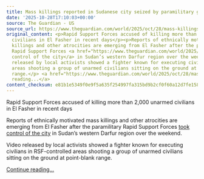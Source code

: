 ```yaml
---
title: Mass killings reported in Sudanese city seized by paramilitary group
date: '2025-10-28T17:10:03+00:00'
source: The Guardian - US
source_url: https://www.theguardian.com/world/2025/oct/28/mass-killings-reported-el-fasher-sudan-paramilitary-group-rapid-support-forces
original_content: <p>Rapid Support Forces accused of killing more than 2,000 unarmed
  civilians in El Fasher in recent days</p><p>Reports of ethnically motivated mass
  killings and other atrocities are emerging from El Fasher after the paramilitary
  Rapid Support Forces <a href="https://www.theguardian.com/world/2025/oct/27/fears-civilians-sudan-paramilitary-rsf-capture-el-fasher">took
  control of the city</a> in Sudan’s western Darfur region over the weekend.</p><p>Video
  released by local activists showed a fighter known for executing civilians in RSF-controlled
  areas shooting a group of unarmed civilians sitting on the ground at point-blank
  range.</p> <a href="https://www.theguardian.com/world/2025/oct/28/mass-killings-reported-el-fasher-sudan-paramilitary-group-rapid-support-forces">Continue
  reading...</a>
content_checksum: e81b1e5349f0e9f5a635f254997fa315bd9b2cf0f60a12d7fe158590dbd9fca9
---
```


Rapid Support Forces accused of killing more than 2,000 unarmed civilians in El Fasher in recent days

Reports of ethnically motivated mass killings and other atrocities are emerging from El Fasher after the paramilitary Rapid Support Forces [took control of the city](https://www.theguardian.com/world/2025/oct/27/fears-civilians-sudan-paramilitary-rsf-capture-el-fasher) in Sudan’s western Darfur region over the weekend.

Video released by local activists showed a fighter known for executing civilians in RSF-controlled areas shooting a group of unarmed civilians sitting on the ground at point-blank range.

 [Continue reading...](https://www.theguardian.com/world/2025/oct/28/mass-killings-reported-el-fasher-sudan-paramilitary-group-rapid-support-forces)